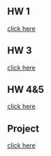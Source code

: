 ## HW 1

[click here](https://bu-ie-360.github.io/spring21-veysel-yilmaz/HW.html)

## HW 3

[click here](https://bu-ie-360.github.io/spring21-veysel-yilmaz/HW3.html)

## HW 4&5

[click here](https://bu-ie-360.github.io/spring21-veysel-yilmaz/IE360-Proje.html)

## Project

[click here](https://bu-ie-360.github.io/spring21-veysel-yilmaz/IE360-Proje.html)
